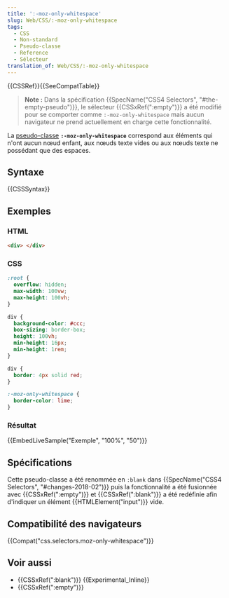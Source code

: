 ```yaml
---
title: ':-moz-only-whitespace'
slug: Web/CSS/:-moz-only-whitespace
tags:
  - CSS
  - Non-standard
  - Pseudo-classe
  - Reference
  - Sélecteur
translation_of: Web/CSS/:-moz-only-whitespace
---
```

{{CSSRef}}{{SeeCompatTable}}

> **Note :** Dans la spécification {{SpecName("CSS4 Selectors", "#the-empty-pseudo")}}, le sélecteur {{CSSxRef(":empty")}} a été modifié pour se comporter comme `:-moz-only-whitespace` mais aucun navigateur ne prend actuellement en charge cette fonctionnalité.

La [pseudo-classe](/fr/docs/Web/CSS/Pseudo-classes) **`:-moz-only-whitespace`** correspond aux éléments qui n'ont aucun nœud enfant, aux nœuds texte vides ou aux nœuds texte ne possédant que des espaces.

## Syntaxe

{{CSSSyntax}}

## Exemples

### HTML

```html
<div> </div>
```

### CSS

```css hidden
:root {
  overflow: hidden;
  max-width: 100vw;
  max-height: 100vh;
}

div {
  background-color: #ccc;
  box-sizing: border-box;
  height: 100vh;
  min-height: 16px;
  min-height: 1rem;
}
```

```css
div {
  border: 4px solid red;
}

:-moz-only-whitespace {
  border-color: lime;
}
```

### Résultat

{{EmbedLiveSample("Exemple", "100%", "50")}}

## Spécifications

Cette pseudo-classe a été renommée en `:blank` dans {{SpecName("CSS4 Selectors", "#changes-2018-02")}} puis la fonctionnalité a été fusionnée avec {{CSSxRef(":empty")}} et {{CSSxRef(":blank")}} a été redéfinie afin d'indiquer un élément {{HTMLElement("input")}} vide.

## Compatibilité des navigateurs

{{Compat("css.selectors.moz-only-whitespace")}}

## Voir aussi

- {{CSSxRef(":blank")}} {{Experimental_Inline}}
- {{CSSxRef(":empty")}}

